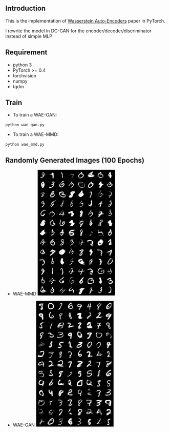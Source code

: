 ## Introduction
This is the implementation of [Wasserstein Auto-Encoders](https://arxiv.org/abs/1711.01558) paper in PyTorch.

I rewrite the model in DC-GAN for the encoder/decoder/discriminator instead of simple MLP

## Requirement
* python 3
* PyTorch >= 0.4
* torchvision
* numpy
* tqdm

## Train
* To train a WAE-GAN:
```
python wae_gan.py
```
* To train a WAE-MMD:
```
python wae_mmd.py
```

## Randomly Generated Images (100 Epochs)
* WAE-MMD
![WAE_MMD](./recon_images/wae_mmd.png)

* WAE-GAN
![WAE_GAN](./recon_images/wae_gan.png)